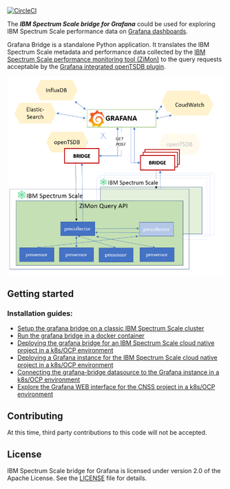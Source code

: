 
[![CircleCI](https://circleci.com/gh/IBM/ibm-spectrum-scale-bridge-for-grafana.svg?style=svg)](https://app.circleci.com/pipelines/github/IBM/ibm-spectrum-scale-bridge-for-grafana?branch=master)


The ***IBM Spectrum Scale bridge for Grafana*** could be used for exploring IBM Spectrum Scale performance data on [Grafana dashboards](https://grafana.com/grafana/).

Grafana Bridge is a standalone Python application. It translates the IBM Spectrum Scale metadata and performance data collected by the [IBM Spectrum Scale performance monitoring tool (ZiMon)](https://www.ibm.com/support/knowledgecenter/en/STXKQY_4.2.3/com.ibm.spectrum.scale.v4r23.doc/bl1adv_PMToverview.htm) to the query requests acceptable by the [Grafana integrated openTSDB plugin](https://grafana.com/docs/features/datasources/opentsdb/).


<p align="center">
  <img src="/docs/bridge_overview.PNG" />
</p>


## Getting started

### Installation guides:

* [Setup the grafana bridge on a classic IBM Spectrum Scale cluster](/docs/CLASSIC_SETUP.md)
* [Run the grafana bridge in a docker container](/docs/RUNNING_AS_DOCKER_CONTAINER.md)
* [Deploying the grafana bridge for an IBM Spectrum Scale cloud native project in a k8s/OCP environment](/docs/grafana_bridge_deployment_ocp.md)
* [Deploying a Grafana instance for the IBM Spectrum Scale cloud native project in a k8s/OCP environment](/docs/grafana_deployment_ocp.md)
* [Connecting the grafana-bridge datasource to the Grafana instance in a k8s/OCP environment](/docs/connect_bridge_to_grafana_ocp.md)
* [Explore the Grafana WEB interface for the CNSS project in a k8s/OCP environment](/docs/explore_grafana_ocp.md)



## Contributing

At this time, third party contributions to this code will not be accepted.



## License

IBM Spectrum Scale bridge for Grafana is licensed under version 2.0 of the Apache License. See the [LICENSE](LICENSE.txt) file for details.
